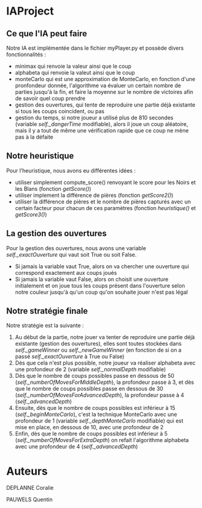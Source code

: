 # IAProject

## Ce que l'IA peut faire 

Notre IA est implémentée dans le fichier myPlayer.py et possède divers fonctionnalités :
 - minimax qui renvoie la valeur ainsi que le coup
 - alphabeta qui renvoie la valeut ainsi que le coup
 - monteCarlo qui est une approximation de MonteCarlo, en fonction d'une pronfondeur donnée, l'algorithme va évaluer un certain nombre de parties jusqu'à la fin, et faire la moyenne sur le nombre de victoires afin de savoir quel coup prendre
 - gestion des ouvertures, qui tente de reproduire une partie déjà existante si tous les coups coincident, ou pas
 - gestion du temps, si notre joueur a utilisé plus de 810 secondes (variable _self.\_dangerTime_ modifiable), alors il joue un coup aléatoire, mais il y a tout de même une vérification rapide que ce coup ne mène pas à la défaite

## Notre heuristique

Pour l'heuristique, nous avons eu différentes idées :
 - utiliser simplement compute_score() renvoyant le score pour les Noirs et les Blans (fonction _getScore()_)
 - utiliser implement la différence de pières (fonction _getScore2()_)
 - utiliser la différence de pières et le nombre de pières capturés avec un certain facteur pour chacun de ces paramètres (fonction _heuristique()_ et _getScore3()_)


## La gestion des ouvertures

Pour la gestion des ouvertures, nous avons une variable _self.\_exactOuverture_ qui vaut soit True ou soit False.
 - Si jamais la variable vaut True, alors on va chercher une ouverture qui correspond exactement aux coups joués
 - Si jamais la variable vaut False, alors on choisit une ouverture initialement et on joue tous les coups présent dans l'ouverture selon notre couleur jusqu'à qu'un coup qu'on souhaite jouer n'est pas légal

## Notre stratégie finale

 Notre stratégie est la suivante :
 1. Au début de la partie, notre jouer va tenter de reproduire une partie déjà existante (gestion des ouvertures), elles sont toutes stockées dans _self.\_gameWinner_ ou  _self.\_newGameWinner_  (en fonction de si on a passé _self.\_exactOuverture_ à True ou False)
 2. Dès que cela n'est plus possible, notre joueur va réaliser alphabeta avec une profondeur de 2 (variable _self.\_normalDepth_ modifiable)
 3. Dès que le nombre de coups possibles passe en dessous de 50 (_self.\_numberOfMovesForMiddleDepth_), la profondeur passe à 3, et dès que le nombre de coups possibles passe en dessous de 30 (_self.\_numberOfMovesForAdvancedDepth_), la profondeur passe à 4 (_self.\_advancedDepth_)
 4. Ensuite, dès que le nombre de coups possibles est inférieur à 15 (_self.\_beginMonteCarlo_), c'est la technique MonteCarlo avec une profondeur de 1 (variable _self.\_depthMonteCarlo_ modifiable) qui est mise en place, en dessous de 10, avec une profondeur de 2
 5. Enfin, dès que le nombre de coups possibles est inférieur à 5 (_self.\_numberOfMovesForExtraDepth_) on refait l'algorithme alphabeta avec une profondeur de 4 (_self.\_advancedDepth_)

# Auteurs

DEPLANNE Coralie

PAUWELS Quentin